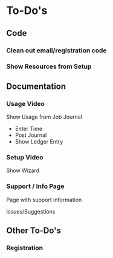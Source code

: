 # To-Do's

## Code

### Clean out email/registration code

### Show Resources from Setup

## Documentation

### Usage Video

Show Usage from Job Journal

- Enter Time
- Post Journal
- Show Ledger Entry

### Setup Video

Show Wizard

### Support / Info Page

Page with support information

Issues/Suggestions

## Other To-Do's

### Registration